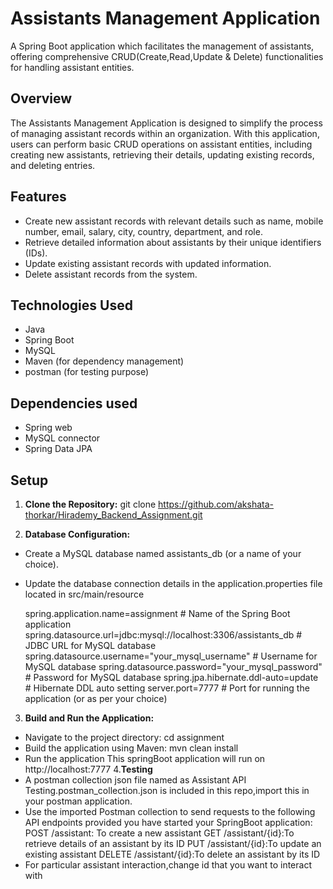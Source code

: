 # Assistants Management Application
A Spring Boot application which facilitates the management of assistants, offering comprehensive CRUD(Create,Read,Update & Delete) functionalities for handling assistant entities.

## Overview

The Assistants Management Application is designed to simplify the process of managing assistant records within an organization. With this application, users can perform basic CRUD operations on assistant entities, including creating new assistants, retrieving their details, updating existing records, and deleting entries.

## Features

- Create new assistant records with relevant details such as name, mobile number, email, salary, city, country, department, and role.
- Retrieve detailed information about assistants by their unique identifiers (IDs).
- Update existing assistant records with updated information.
- Delete assistant records from the system.

## Technologies Used

- Java
- Spring Boot
- MySQL
- Maven (for dependency management)
- postman (for testing purpose)

## Dependencies used

- Spring web
- MySQL connector
- Spring Data JPA

## Setup

1. **Clone the Repository:**
git clone https://github.com/akshata-thorkar/Hirademy_Backend_Assignment.git

2. **Database Configuration:**

- Create a MySQL database named assistants_db (or a name of your choice).
- Update the database connection details in the application.properties file located in src/main/resource

  spring.application.name=assignment  # Name of the Spring Boot application
  spring.datasource.url=jdbc:mysql://localhost:3306/assistants_db  # JDBC URL for MySQL database
  spring.datasource.username="your_mysql_username"  # Username for MySQL database
  spring.datasource.password="your_mysql_password"  # Password for MySQL database
  spring.jpa.hibernate.ddl-auto=update  # Hibernate DDL auto setting
  server.port=7777  # Port for running the application (or as per your choice)

  

3. **Build and Run the Application:**
 - Navigate to the project directory:
   cd assignment
 - Build the application using Maven:
   mvn clean install
 - Run the application
   This springBoot application will run on http://localhost:7777
4.**Testing**
  - A postman collection json file named as Assistant API Testing.postman_collection.json is included in this repo,import this in your postman application.
  - Use the imported Postman collection to send requests to the following API endpoints provided you have started your SpringBoot application:
     POST /assistant: To create a new assistant
    GET  /assistant/{id}:To retrieve details of an assistant by its ID
    PUT  /assistant/{id}:To update an existing assistant
    DELETE  /assistant/{id}:To delete an assistant by its ID
  - For particular assistant interaction,change id that you want to interact with
     





